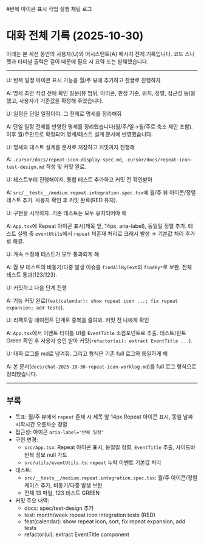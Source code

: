 #반복 아이콘 표시 작업 실행 채팅 로그
 
# 대화 전체 기록 (2025-10-30)

아래는 본 세션 동안의 사용자(U)와 어시스턴트(A) 메시지 전체 기록입니다. 코드 스니펫과 터미널 출력은 길이 때문에 필요 시 요약 또는 발췌했습니다.

---

U: 반복 일정 아이콘 표시 기능을 월/주 뷰에 추가하고 한글로 진행하자

A: 명세 초안 작성 전에 확인 질문(뷰 범위, 아이콘, 판정 기준, 위치, 정렬, 접근성 등)을 했고, 사용자가 기준값을 확정해 주었습니다.

U: 일정은 단일 일정이야. 그 전제로 명세를 정리해줘

A: 단일 일정 전제를 반영한 명세를 정리했습니다(월/주/일→월/주로 축소 제안 포함). 이후 월/주만으로 확정되어 명세/테스트 설계 문서에 반영했습니다.

U: 명세와 테스트 설계를 문서로 저장하고 커밋까지 진행해

A: `.cursor/docs/repeat-icon-display-spec.md`, `.cursor/docs/repeat-icon-test-design.md` 작성 및 커밋 완료.

U: 테스트부터 진행해야지. 통합 테스트 추가하고 커밋 전 확인받아

A: `src/__tests__/medium.repeat.integration.spec.tsx`에 월/주 뷰 아이콘/정렬 테스트 추가. 사용자 확인 후 커밋 완료(RED 유지).

U: 구현을 시작하자. 기존 테스트는 모두 유지되어야 해

A: `App.tsx`에 Repeat 아이콘 표시(제목 앞, 14px, aria-label), 동일일 정렬 추가. 테스트 실행 중 `eventUtils`에서 `repeat` 미존재 처리로 크래시 발생 → 기본값 처리 추가로 해결.

U: 계속 수정해 테스트가 모두 통과되게 해

A: 월 뷰 테스트의 비동기/다중 발생 이슈를 `findAllByText`와 `findBy*`로 보완. 전체 테스트 통과(123/123).

U: 커밋하고 다음 단계 진행

A: 기능 커밋 완료(`feat(calendar): show repeat icon ...; fix repeat expansion; add tests`).

U: 리팩토링 에이전트 단계로 중복을 줄여봐. 커밋 전 나에게 확인

A: `App.tsx`에서 이벤트 타이틀 UI를 `EventTitle` 소컴포넌트로 추출. 테스트/린트 Green 확인 후 사용자 승인 받아 커밋(`refactor(ui): extract EventTitle ...`).

U: 대화 로그를 md로 남겨줘. 그리고 형식은 기존 full 로그와 동일하게 해

A: 본 문서(`docs/chat-2025-10-30-repeat-icon-worklog.md`)를 full 로그 형식으로 정리했습니다.

---

## 부록

- 목표: 월/주 뷰에서 `repeat` 존재 시 제목 앞 14px Repeat 아이콘 표시, 동일 날짜 시작시간 오름차순 정렬
- 접근성: 아이콘 `aria-label="반복 일정"`
- 구현 변경:
  - `src/App.tsx`: Repeat 아이콘 표시, 동일일 정렬, `EventTitle` 추출, 사이드바 반복 정보 null 가드
  - `src/utils/eventUtils.ts`: `repeat` 누락 이벤트 기본값 처리
- 테스트:
  - `src/__tests__/medium.repeat.integration.spec.tsx`: 월/주 아이콘/정렬 케이스 추가, 비동기/다중 발생 보완
  - 전체 13 파일, 123 테스트 GREEN
- 커밋 주요 내역:
  - docs: spec/test-design 추가
  - test: month/week repeat icon integration tests (RED)
  - feat(calendar): show repeat icon, sort, fix repeat expansion, add tests
  - refactor(ui): extract EventTitle component
